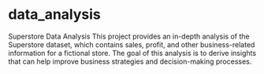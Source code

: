 # data_analysis
Superstore Data Analysis This project provides an in-depth analysis of the Superstore dataset, which contains sales, profit, and other business-related information for a fictional store. The goal of this analysis is to derive insights that can help improve business strategies and decision-making processes.
